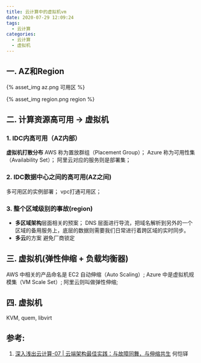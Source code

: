 ```yaml
---
title: 云计算中的虚拟机vm
date: 2020-07-29 12:09:24
tags:
  - 云计算
categories:
  - 云计算  
  - 虚拟机
---
```


<p></p>
<!-- more -->


## 一. AZ和Region
{% asset_img   az.png  可用区  %}

{% asset_img   region.png  region  %}


## 二. 计算资源高可用 -> 虚拟机  
### 1. IDC内高可用（AZ内部）
   **虚拟机打散分布**
   AWS 称为置放群组（Placement Group）；
   Azure 称为可用性集（Availability Set）；
   阿里云对应的服务则是部署集；
### 2.  IDC数据中心之间的高可用(AZ之间)
   多可用区的实例部署；
   vpc打通可用区；
### 3. 整个区域级别的事故(region)
   + **多区域架构**层面相关的预案；
   DNS 层面进行导流，把域名解析到另外的一个区域的备用服务上，底层的数据则需要我们日常进行着跨区域的实时同步。
   + **多云**的方案
   避免厂商锁定

## 三. 虚拟机(弹性伸缩 + 负载均衡器)   
AWS 中相关的产品命名是 EC2 自动伸缩（Auto Scaling）;
Azure 中是虚拟机规模集（VM Scale Set）;
阿里云则叫做弹性伸缩;

## 四. 虚拟机 
KVM, quem, libvirt


## 参考:
1. [深入浅出云计算-07 | 云端架构最佳实践：与故障同舞，与伸缩共生]()  何恺铎